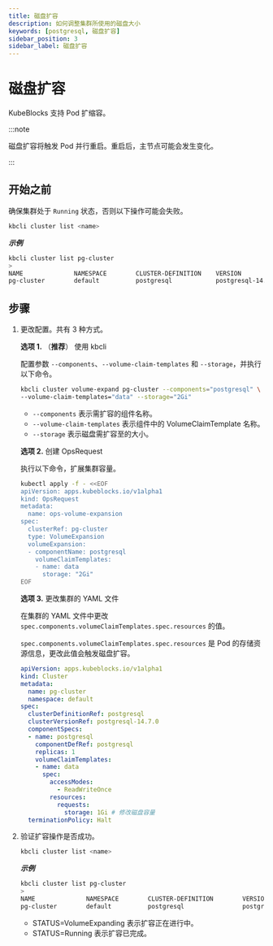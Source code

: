 ```yaml
---
title: 磁盘扩容
description: 如何调整集群所使用的磁盘大小
keywords: [postgresql, 磁盘扩容]
sidebar_position: 3
sidebar_label: 磁盘扩容
---
```


# 磁盘扩容

KubeBlocks 支持 Pod 扩缩容。

:::note

磁盘扩容将触发 Pod 并行重启。重启后，主节点可能会发生变化。

:::

## 开始之前

确保集群处于 `Running` 状态，否则以下操作可能会失败。

```bash
kbcli cluster list <name>
```

***示例***

```bash
kbcli cluster list pg-cluster
>
NAME              NAMESPACE        CLUSTER-DEFINITION    VERSION                  TERMINATION-POLICY        STATUS         CREATED-TIME
pg-cluster        default          postgresql            postgresql-14.7.0        Delete                    Running        Mar 3,2023 10:29 UTC+0800
```

## 步骤

1. 更改配置。共有 3 种方式。

    **选项 1.** （**推荐**） 使用 kbcli

    配置参数 `--components`、`--volume-claim-templates` 和 `--storage`，并执行以下命令。

    ```bash
    kbcli cluster volume-expand pg-cluster --components="postgresql" \
    --volume-claim-templates="data" --storage="2Gi"
    ```

    - `--components` 表示需扩容的组件名称。
    - `--volume-claim-templates` 表示组件中的 VolumeClaimTemplate 名称。
    - `--storage` 表示磁盘需扩容至的大小。

    **选项 2.** 创建 OpsRequest

    执行以下命令，扩展集群容量。

    ```bash
    kubectl apply -f - <<EOF
    apiVersion: apps.kubeblocks.io/v1alpha1
    kind: OpsRequest
    metadata:
      name: ops-volume-expansion
    spec:
      clusterRef: pg-cluster
      type: VolumeExpansion
      volumeExpansion:
      - componentName: postgresql
        volumeClaimTemplates:
        - name: data
          storage: "2Gi"
    EOF
    ```

    **选项 3.** 更改集群的 YAML 文件

    在集群的 YAML 文件中更改 `spec.components.volumeClaimTemplates.spec.resources` 的值。
    
    `spec.components.volumeClaimTemplates.spec.resources` 是 Pod 的存储资源信息，更改此值会触发磁盘扩容。

    ```yaml
    apiVersion: apps.kubeblocks.io/v1alpha1
    kind: Cluster
    metadata:
      name: pg-cluster
      namespace: default
    spec:
      clusterDefinitionRef: postgresql
      clusterVersionRef: postgresql-14.7.0
      componentSpecs:
      - name: postgresql
        componentDefRef: postgresql
        replicas: 1
        volumeClaimTemplates:
        - name: data
          spec:
            accessModes:
              - ReadWriteOnce
            resources:
              requests:
                storage: 1Gi # 修改磁盘容量
      terminationPolicy: Halt
    ```

2. 验证扩容操作是否成功。

   ```bash
   kbcli cluster list <name>
   ```

   ***示例***

   ```bash
   kbcli cluster list pg-cluster
   >
   NAME              NAMESPACE        CLUSTER-DEFINITION        VERSION                  TERMINATION-POLICY        STATUS                 CREATED-TIME
   pg-cluster        default          postgresql                postgresql-14.7.0        Delete                    VolumeExpanding        Apr 10,2023 16:27 UTC+0800
   ```

   * STATUS=VolumeExpanding 表示扩容正在进行中。
   * STATUS=Running 表示扩容已完成。
